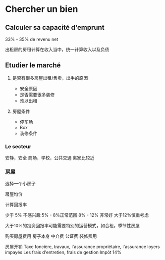 # Chercher un bien

## Calculer sa capacité d'emprunt

33% - 35% de revenu net

出租房的房租计算在收入当中，统一计算收入以及负债

## Etudier le marché

1. 是否有很多房屋出租/售卖，出手的原因
	- 安全原因
	- 是否需要很多装修
	- 难以出租

2. 房屋条件
	- 停车场
	- Box
	- 装修条件


### Le secteur

安静，安全
商场，学校，公共交通
离家比较近

### 房屋

选择一个小房子

房屋均价

计算回报率

少于 5% 不感兴趣
5% - 8%正常范围
8% - 12% 非常好
大于12%慎重考虑

大于10%的投资回报率可能需要特别的运营模式，如合租，季节性房屋

购买房屋费用
房子本身
中介费
公证费
装修费用


房屋开销
Taxe foncière, travaux, l'assurance propriétaire, l'assurance loyers impayés
Les frais d'entretien, frais de gestion 
Impôt 14%
